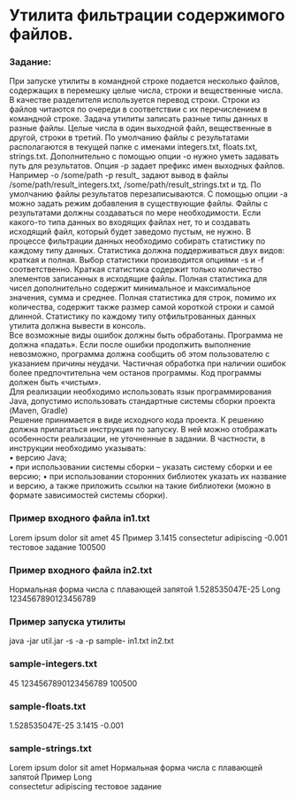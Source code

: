 # Утилита фильтрации содержимого файлов. 
### Задание:
При запуске утилиты в командной строке подается несколько файлов, содержащих в перемешку целые числа, строки и вещественные числа. В качестве разделителя используется перевод строки. Строки из файлов читаются по очереди в соответствии с их перечислением в командной строке. 
    Задача утилиты записать разные типы данных в разные файлы. Целые числа в один выходной файл, вещественные в другой, строки в третий. По умолчанию файлы с результатами располагаются в текущей папке с именами integers.txt, floats.txt, strings.txt.  Дополнительно с помощью опции -o нужно уметь задавать путь для результатов. Опция -p  задает префикс имен выходных файлов. Например -o /some/path -p result_ задают вывод в файлы /some/path/result_integers.txt, /some/path/result_strings.txt и тд. 
    По умолчанию файлы результатов перезаписываются. С помощью опции -a можно задать режим добавления в существующие файлы. 
    Файлы с результатами должны создаваться по мере необходимости. Если какого-то типа данных во входящих файлах нет, то и создавать исходящий файл, который будет заведомо пустым, не нужно. 
    В процессе фильтрации данных необходимо собирать статистику по каждому типу данных.  Статистика должна поддерживаться двух видов: краткая и полная. Выбор статистики производится опциями -s и -f соответственно. Краткая статистика содержит только количество элементов записанных в исходящие файлы. Полная статистика для чисел дополнительно содержит минимальное и максимальное значения, сумма и среднее.  Полная статистика для строк, помимо их количества, содержит также размер самой короткой строки и самой длинной. 
    Статистику по каждому типу отфильтрованных данных утилита должна вывести в консоль.  
    Все возможные виды ошибок должны быть обработаны. Программа не должна «падать».  Если после ошибки продолжить выполнение невозможно, программа должна сообщить об этом пользователю с указанием причины неудачи. Частичная обработка при наличии ошибок более предпочтительна чем останов программы. Код программы должен быть «чистым».  
    Для реализации необходимо использовать язык программирования Java, допустимо использовать стандартные системы сборки проекта (Maven, Gradle)  
    Решение принимается в виде исходного кода проекта. 
    К решению должна прилагаться инструкция по запуску. В ней можно отображать особенности реализации, не уточненные в задании. В частности, в инструкции необходимо указывать:  
    • версию Java;  
    • при использовании системы сборки – указать систему сборки и ее версию;  • при использовании сторонних библиотек указать их название и версию, а также приложить ссылки на такие библиотеки (можно в формате зависимостей системы сборки). 
### Пример входного файла in1.txt 
Lorem ipsum dolor sit amet 
45 
Пример 
3.1415 
consectetur adipiscing 
-0.001 
тестовое задание 
100500 
### Пример входного файла in2.txt  
Нормальная форма числа с плавающей запятой 1.528535047E-25 
Long  
1234567890123456789 
### Пример запуска утилиты 
java -jar util.jar -s -a -p sample- in1.txt in2.txt 
### sample-integers.txt 
45 
1234567890123456789 
100500 
### sample-floats.txt 
1.528535047E-25 
3.1415 
-0.001 
### sample-strings.txt 
Lorem ipsum dolor sit amet 
Нормальная форма числа с плавающей запятой Пример 
Long  
consectetur adipiscing 
тестовое задание
